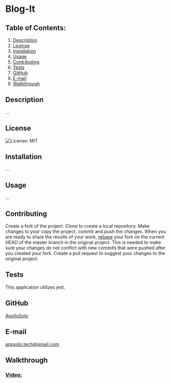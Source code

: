 # Blog-It
## Table of Contents:
  1. [Description](#description) 
  2. [License](#license)
  3. [Installation](#installation)
  4. [Usage](#usage)  
  5. [Contributing](#contributing)
  6. [Tests](#tests)
  7. [GitHub](#gitHub)
  8. [E-mail](#e-mail)
  9. [Walkthrough](#walkthrough)
## Description
...  
## License
![License: MIT](https://img.shields.io/badge/License-MIT-yellow.svg)
## Installation
...
## Usage
...
## Contributing
Create a fork of the project. Clone to create a local repository. Make changes to your copy the project, commit and push the changes. When you are ready to share the results of your work, [rebase](https://www.jetbrains.com/help/ruby/contribute-to-projects.html?source=google&medium=cpc&campaign=10116875233&gclid=CjwKCAjwoduRBhA4EiwACL5RPwRCscIRY-jH-olu0ltpGsBNk4a8XTZqANyML6Ff8yHeTCtiOt1hqRoCP5YQAvD_BwE#rebase-fork) your fork on the current HEAD of the master branch in the original project. This is needed to make sure your changes do not conflict with new commits that were pushed after you created your fork. Create a pull request to suggest your changes to the original project.
## Tests
This application utilizes jest.
## GitHub
[ApolloSolo](https://github.com/ApolloSolo)
## E-mail
appsolo.tech@gmail.com
## Walkthrough
### [Video](#);